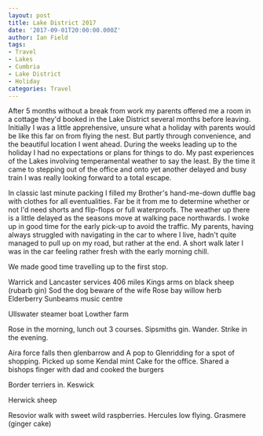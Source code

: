 ```yaml
---
layout: post
title: Lake District 2017
date: '2017-09-01T20:00:00.000Z'
author: Ian Field
tags:
- Travel
- Lakes
- Cumbria
- Lake District
- Holiday
categories: Travel
---
```

After 5 months without a break from work my parents offered me a room in a cottage they'd booked in the Lake District several months before leaving. Initially I was a little apprehensive, unsure what a holiday with parents would be like this far on from flying the nest. But partly through convenience, and the beautiful location I went ahead. During the weeks leading up to the holiday I had no expectations or plans for things to do. My past experiences of the Lakes involving temperamental weather to say the least. By the time it came to stepping out of the office and onto yet another delayed and busy train I was really looking forward to a total escape.

In classic last minute packing I filled my Brother's hand-me-down duffle bag with clothes for all eventualities. Far be it from me to determine whether or not I'd need shorts and flip-flops or full waterproofs. The weather up there is a little delayed as the seasons move at walking pace northwards. I woke up in good time for the early pick-up to avoid the traffic. My parents, having always struggled with navigating in the car to where I live, hadn't quite managed to pull up on my road, but rather at the end. A short walk later I was in the car feeling rather fresh with the early morning chill.

We made good time travelling up to the first stop.


Warrick and Lancaster services
406 miles
Kings arms on black sheep (rubarb gin)
Sod the dog beware of the wife
Rose bay willow herb
Elderberry
Sunbeams music centre


Ullswater steamer boat
Lowther farm

Rose in the morning, lunch out 3 courses. Sipsmiths gin. Wander. Strike in the evening.


Aira force falls then glenbarrow and A pop to Glenridding for a spot of shopping. Picked up some Kendal mint Cake  for the office.
Shared a bishops finger with dad and cooked the burgers

Border terriers in. Keswick

Herwick sheep

Resovior walk with sweet wild raspberries. Hercules low flying. Grasmere (ginger cake)
